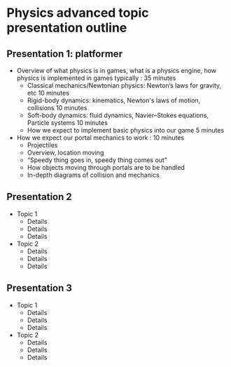# Physics advanced topic presentation outline

## Presentation 1: platformer

* Overview of what physics is in games, what is a physics engine, how physics is implemented in games typically : 35 minutes
	* Classical mechanics/Newtonian physics: Newton’s laws for gravity, etc			10 minutes
	* Rigid-body dynamics: kinematics, Newton's laws of motion, collisions			10 minutes
	* Soft-body dynamics: fluid dynamics, Navier–Stokes equations, Particle systems		10 minutes
	* How we expect to implement basic physics into our game				5 minutes
* How we expect our portal mechanics to work : 10 minutes
	* Projectiles
	* Overview, location moving
	* “Speedy thing goes in, speedy thing comes out”
	* How objects moving through portals are to be handled
	* In-depth diagrams of collision and mechanics

## Presentation 2

* Topic 1
	* Details
	* Details
	* Details
* Topic 2
	* Details
	* Details
	* Details

## Presentation 3

* Topic 1
	* Details
	* Details
	* Details
* Topic 2
	* Details
	* Details
	* Details
